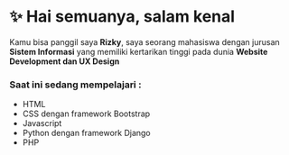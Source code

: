 # ✨ Hai semuanya, salam kenal
Kamu bisa panggil saya **Rizky**, saya seorang mahasiswa dengan jurusan **Sistem Informasi** yang memiliki kertarikan tinggi pada dunia **Website Development dan UX Design**
### Saat ini sedang mempelajari :
* HTML
* CSS dengan framework Bootstrap
* Javascript
* Python dengan framework Django
* PHP
